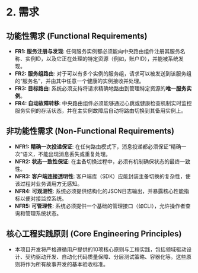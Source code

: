 # **2\. 需求**

## **功能性需求 (Functional Requirements)**

* **FR1: 服务注册与发现**: 任何服务实例都必须能向中央路由组件注册其服务名称、实例ID，以及它正在处理的特定资源（例如，账户ID），并能被系统发现。
* **FR2: 服务组路由**: 对于可以有多个实例的服务组，请求可以被发送到该服务组的“服务名”，并由其中任意一个健康的实例接收并处理。
* **FR3: 目标路由**: 系统必须支持将请求精确地路由到管理特定资源的**唯一服务实例**。
* **FR4: 自动故障转移**: 中央路由组件必须能够通过心跳或健康检查机制实时监控服务实例的存活状态，并在主实例故障后自动将路由切换到其备用实例上。

## **非功能性需求 (Non-Functional Requirements)**

* **NFR1: 精确一次投递保证**: 在任何路由模式下，消息投递都必须保证“精确一次”语义，不能出现消息丢失或重复处理。
* **NFR2: 状态一致性保证**: 在主备切换过程中，必须有机制确保状态的最终一致性。
* **NFR3: 客户端连接透明性**: 客户端库（SDK）应能封装主备切换的复杂性，使该过程对业务调用方无感知。
* **NFR4: 可观测性**: 系统必须提供结构化的JSON日志输出，并暴露核心性能指标以便对接监控系统。
* **NFR5: 可管理性**: 系统必须提供一个基础的管理接口（如CLI），允许操作者查询和管理系统状态。

## **核心工程实践原则 (Core Engineering Principles)**

* 本项目开发将严格遵循用户提供的10项核心原则与工程实践，包括领域驱动设计、契约驱动开发、自动化代码质量保障、分层测试策略、容器化等。这些原则将作为所有故事开发的基本验收标准。
